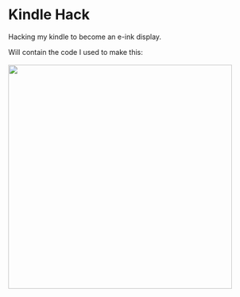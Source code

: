 # Kindle Hack
Hacking my kindle to become an e-ink display.

Will contain the code I used to make this:
<br>
<br>
<img src="https://github.com/Hallicopter/kindle-hack/assets/22823026/677153ad-cbfe-41fb-8365-c97450008172" width="450">
